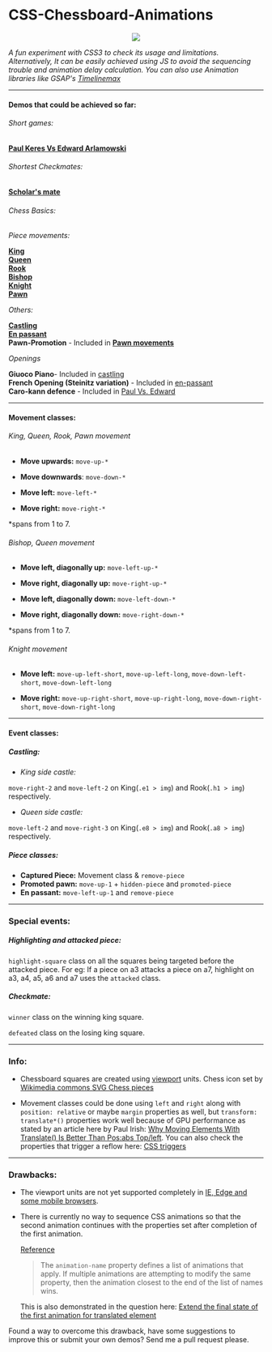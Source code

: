 # CSS-Chessboard-Animations

<p align="center">
  <img src="http://i.stack.imgur.com/mlwPz.jpg">
</p>
 

*A fun experiment with CSS3 to check its usage and limitations. Alternatively, It can be easily achieved using JS to avoid the sequencing trouble and animation delay calculation. You can also use Animation libraries like GSAP's [Timelinemax](https://greensock.com/timelinemax)*


----------


#### Demos that could be achieved so far:

###### Short games:

[**Paul Keres Vs Edward Arlamowski**](http://manojkr.com/demos/chess-animations/paulvsedward.html)

###### Shortest Checkmates:

[**Scholar's mate**](http://codepen.io/Manojkr/full/KdYOdb/)

###### Chess Basics:

*Piece movements:*

[**King**](http://manojkr.com/demos/chess-animations/king-movements.html)<br>
[**Queen**](http://manojkr.com/demos/chess-animations/queen-movements.html)<br>
[**Rook**](http://manojkr.com/demos/chess-animations/rook-movements.html)<br>
[**Bishop**](http://manojkr.com/demos/chess-animations/bishop-movements.html)<br>
[**Knight**](http://manojkr.com/demos/chess-animations/knight-movements.html)<br>
[**Pawn**](http://manojkr.com/demos/chess-animations/pawn-movements.html)

*Others:*

[**Castling**](http://manojkr.com/demos/chess-animations/castling.html)<br>
[**En passant**](http://manojkr.com/demos/chess-animations/en-passant.html)<br>
**Pawn-Promotion** - Included in [**Pawn movements**](http://manojkr.com/demos/chess-animations/pawn-movements.html)

*Openings*

**Giuoco Piano**- Included in [castling](http://manojkr.com/demos/chess-animations/castling.html)<br>
**French Opening (Steinitz variation)** - Included in [en-passant](http://manojkr.com/demos/chess-animations/en-passant.html)<br>
**Caro-kann defence** - Included in [Paul Vs. Edward](http://manojkr.com/demos/chess-animations/paulvsedward.html)


----------


#### Movement classes: 

###### King, Queen, Rook, Pawn movement

- **Move upwards:** `move-up-*`

- **Move downwards**: `move-down-*`

- **Move left:** `move-left-*`

- **Move right:** `move-right-*` 

*spans from 1 to 7.


###### Bishop, Queen movement

- **Move left, diagonally up:** `move-left-up-*`

- **Move right, diagonally up:** `move-right-up-*`

- **Move left, diagonally down:** `move-left-down-*`

- **Move right, diagonally down:** `move-right-down-*` 

*spans from 1 to 7.

###### Knight movement

- **Move left:** `move-up-left-short`, `move-up-left-long`, `move-down-left-short`, `move-down-left-long`

- **Move right:** `move-up-right-short`, `move-up-right-long`, `move-down-right-short`, `move-down-right-long`


----------


#### Event classes: 

##### Castling:

- *King side castle:*

`move-right-2` and `move-left-2` on King(`.e1 > img`) and Rook(`.h1 > img`)  respectively.

- *Queen side castle:*

`move-left-2` and `move-right-3` on King(`.e8 > img`) and Rook(`.a8 > img`) respectively.

##### Piece classes:

- **Captured Piece:** Movement class & `remove-piece`
- **Promoted pawn:** `move-up-1` + `hidden-piece` and `promoted-piece`
- **En passant:** `move-left-up-1` and `remove-piece` 


----------


### Special events:

##### Highlighting and attacked piece:

`highlight-square` class on all the squares being targeted before the attacked piece. For eg: If a piece on a3 attacks a piece on a7, highlight on a3, a4, a5, a6 and a7 uses the `attacked` class.


##### Checkmate:

`winner` class on the winning king square.

`defeated` class on the losing king square.



----------
 

### Info:

- Chessboard squares are created using [viewport](https://css-tricks.com/viewport-sized-typography/) units. Chess icon set by [Wikimedia commons SVG Chess pieces](https://commons.wikimedia.org/wiki/Category:SVG_chess_pieces)

- Movement classes could be done using `left` and `right` along with `position: relative` or maybe `margin` properties as well, but `transform: translate*()` properties work well because of GPU performance as stated by an article here by Paul Irish: [Why Moving Elements With Translate() Is Better Than Pos:abs Top/left](http://www.paulirish.com/2012/why-moving-elements-with-translate-is-better-than-posabs-topleft/). You can also check the properties that trigger a reflow here: [CSS triggers](http://csstriggers.com)


----------


### Drawbacks:

- The viewport units are not yet supported completely in [IE, Edge and some mobile browsers](http://caniuse.com/#feat=viewport-units).

- There is currently no way to sequence CSS animations so that the second animation continues with the properties set after completion of the first animation.

  [Reference](http://www.w3.org/TR/css3-animations/#animation-name-property)

  > The `animation-name` property defines a list of animations that apply.
  > If multiple animations are
  > attempting to modify the same property, then the animation closest to
  > the end of the list of names wins.

  This is also demonstrated in the question here: [Extend the final state of the first animation for translated element](http://stackoverflow.com/questions/32224802/extend-the-final-state-of-the-first-animation-for-translated-element)

Found a way to overcome this drawback, have some suggestions to improve this or submit your own demos? Send me a pull request please. 



